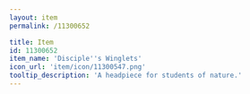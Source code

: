 ```yaml
---
layout: item
permalink: /11300652

title: Item
id: 11300652
item_name: 'Disciple''s Winglets'
icon_url: 'item/icon/11300547.png'
tooltip_description: 'A headpiece for students of nature.'
---
```

